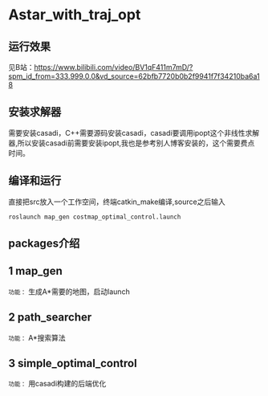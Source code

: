 # Astar_with_traj_opt
## 运行效果

见B站：https://www.bilibili.com/video/BV1qF411m7mD/?spm_id_from=333.999.0.0&vd_source=62bfb7720b0b2f9941f7f34210ba6a18
## 安装求解器
需要安装casadi，C++需要源码安装casadi，casadi要调用ipopt这个非线性求解器,所以安装casadi前需要安装ipopt,我也是参考别人博客安装的，这个需要费点时间。
## 编译和运行
直接把src放入一个工作空间，终端catkin_make编译,source之后输入

```
roslaunch map_gen costmap_optimal_control.launch
```



## packages介绍

## 1 map_gen

`功能：` 生成A*需要的地图，启动launch

## 2 path_searcher

`功能：` A*搜索算法

## 3 simple_optimal_control

`功能：` 用casadi构建的后端优化
